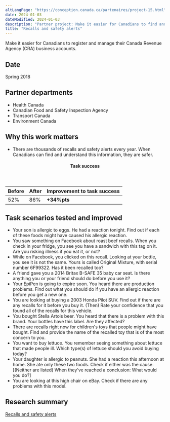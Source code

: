 ```yaml
---
altLangPage: "https://conception.canada.ca/partenaires/project-15.html"
date: 2024-01-03
dateModified: 2024-01-03
description: "Partner project: Make it easier for Canadians to find and understand information about food and product recalls and safety alerts. Date: Spring 2018"
title: "Recalls and safety alerts"
---
```

<p>Make it easier for Canadians to register and manage their Canada Revenue Agency (CRA) business accounts.</p>
<h2>Date</h2>
<p>Spring 2018</p>
<h2>Partner departments</h2>
<ul>
  <li>Health Canada</li>
  <li>Canadian Food and Safety Inspection Agency</li>
  <li>Transport Canada</li>
  <li>Environment Canada</li>
</ul>
<h2>Why this work matters</h2>
<ul>
  <li>There are thousands of recalls and safety alerts every year. When Canadians can find and understand this information, they are safer.</li>
</ul>
<div class="row mrgn-tp-lg mrgn-bttm-lg">
  <div class="col-md-8">
    <div class="panel panel-success">
      <header class="panel-heading">
        <h4 class="panel-title text-center">Task success</h4>
      </header>
      <table class="table">
        <thead>
          <tr style="">
            <th scope="col" class="col-md-3">Before</th>
            <th scope="col" class="col-md-3">After</th>
            <th scope="col" class="col-md-6">Improvement to task success</th>
          </tr>
        </thead>
        <tbody>
          <tr>
            <td class="table-smnum">52%</td>
            <td class="table-smnum">86%</td>
            <td class="table-smnum"><span class="text-success"><strong>+34%pts</strong></span></td>
          </tr>
        </tbody>
      </table>
    </div>
  </div>
</div>
<h2>Task scenarios tested and improved</h2>
<ul class="lst-spcd">
  <li>Your son is allergic to eggs. He had a reaction tonight. Find out if each of these foods might have caused his allergic reaction.</li>
  <li>You saw something on Facebook about roast beef recalls. When you check in your fridge, you see you have a sandwich with this tag on it. Are you risking illness if you eat it, or not?</li>
  <li>While on Facebook, you clicked on this recall. Looking at your bottle, you see it is not the same. Yours is called Original Mixture, with serial number 6F99322. Has it been recalled too?</li>
  <li>A friend gave you a 2014 Britax B-SAFE 35 baby car seat. Is there anything you or your friend should do before you use it?</li>
  <li>Your EpiPen is going to expire soon. You heard there are production problems. Find out what you should do if you have an allergic reaction before you get a new one.</li>
  <li>You are looking at buying a 2003 Honda Pilot SUV. Find out if there are any recalls for it before you buy it. (Then) Rate your confidence that you found all of the recalls for this vehicle.</li>
  <li>You bought Stella Artois beer. You heard that there is a problem with this brand. Your bottles have this label. Are they affected?</li>
  <li>There are recalls right now for children's toys that people might have bought. Find and provide the name of the recalled toy that is of the most concern to you.</li>
  <li>You want to buy lettuce. You remember seeing something about lettuce that made people ill. Which type(s) of lettuce should you avoid buying today?</li>
  <li>Your daughter is allergic to peanuts. She had a reaction this afternoon at home. She ate only these two foods. Check if either was the cause. [(Neither are listed) When they've reached a conclusion: What would you do?] </li>
  <li>You are looking at this high chair on eBay. Check if there are any problems with this model.</li>
</ul>
<h2>Research summary</h2>
<p><a href="https://blog.canada.ca/research-summaries/recalls-research-summary.html">Recalls and safety alerts</a></p>
